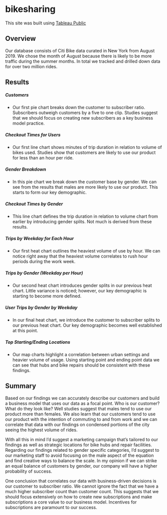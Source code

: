 # bikesharing

This site was built using [Tableau Public](https://public.tableau.com/views/NYC_Citibike_Challenge_16714044623130/Story1?:language=en-US&:display_count=n&:origin=viz_share_link)


## Overview

Our database consists of Citi Bike data curated in New York from August 2019. We chose the month of August because there is likely to be more traffic during the summer months. In total we tracked and drilled down data for over two million rides.

## Results

##### Customers
* Our first pie chart breaks down the customer to subscriber ratio. Subscribers outweigh customers by a five to one clip. Studies suggest that we should focus on creating new subscribers as a key business model practice.

##### Checkout Times for Users
* Our first line chart shows minutes of trip duration in relation to volume of bikes used. Studies show that customers are likely to use our product for less than an hour per ride.

##### Gender Breakdown
* In this pie chart we break down the customer base by gender. We can see from the results that males are more likely to use our product. This starts to form our key demographic. 

##### Checkout Times by Gender
* This line chart defines the trip duration in relation to volume chart from earlier by introducing gender splits. Not much is derived from these results. 

##### Trips by Weekday for Each Hour
* Our first heat chart outlines the heaviest volume of use by hour. We can notice right away that the heaviest volume correlates to rush hour periods during the work week.

##### Trips by Gender (Weekday per Hour)
* Our second heat chart introduces gender splits in our previous heat chart. Little variance is noticed; however, our key demographic is starting to become more defined.

##### User Trips by Gender by Weekday
* In our final heat chart, we introduce the customer to subscriber splits to our previous heat chart. Our key demographic becomes well established at this point. 

##### Top Starting/Ending Locations
* Our map charts highlight a correlation between urban settings and heavier volume of usage. Using starting point and ending point data we can see that hubs and bike repairs should be consistent with these findings. 

## Summary

Based on our findings we can accurately describe our customers and build a business model that uses our data as a focal point. Who is our customer? What do they look like? Well studies suggest that males tend to use our product more than females. We also learn that our customers tend to use our product with the intention of commuting to and from work and we can correlate that data with our findings on condensed portions of the city seeing the highest volume of rides. 

With all this in mind I’d suggest a marketing campaign that’s tailored to our findings as well as strategic locations for bike hubs and repair facilities. Regarding our findings related to gender specific categories, I’d suggest to our marketing staff to avoid focusing on the male aspect of the equation and find creative ways to balance the scale. In my opinion if we can strike an equal balance of customers by gender, our company will have a higher probability of success. 

One conclusion that correlates our data with business-driven decisions is our customer to subscriber ratio. We cannot ignore the fact that we have a much higher subscriber count than customer count. This suggests that we should focus extensively on how to create new subscriptions and make subscriptions a core value to our business model. Incentives for subscriptions are paramount to our success. 

